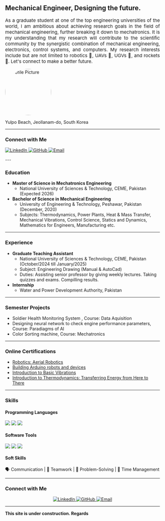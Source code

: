 ## Mechanical Engineer, Designing the future. 
<p style="text-align: justify; font-size: 15px;"> 
    As a graduate student at one of the top engineering universities of the world, I am ambitious about achieving research goals in the field of mechanical engineering, further breaking it down to mechatronics. It is my understanding that my research will contribute to the scientific community by the synergistic combination of mechanical engineering, electronics, control systems, and computers. My research interests include but are not limited to robotics 🤖, UAVs 🚁, UGVs 🚕, and rockets 🚀. Let's connect to make a better future.
</p>
<!-- Profile Picture -->
<p align="left">
  <img src="{{ site.logo }}" alt="Profile Picture" style="width: 150px; border-radius: 50%;">
</p>
<p align="left">
  Yulpo Beach, Jeollanam-do, South Korea
</p>

---

### Connect with Me

<p align="left">
  <a href="https://www.linkedin.com/in/hamzaceme" target="_blank">
    <img src="https://img.shields.io/badge/LinkedIn-0077B5?logo=linkedin&logoColor=white&style=for-the-badge" alt="LinkedIn">
  </a>
  <a href="https://github.com/hamzaceme" target="_blank">
    <img src="https://img.shields.io/badge/GitHub-181717?logo=github&logoColor=white&style=for-the-badge" alt="GitHub">
  </a>
  <a href="mailto:mhamzakhan96@outlook.com" target="_blank">
    <img src="https://img.shields.io/badge/Email-EA4335?logo=gmail&logoColor=white&style=for-the-badge" alt="Email">
  </a>
</p>
---

### Education

* **Master of Science in Mechatronics Engineering**
   * National University of Sciences & Technology, CEME, Pakistan (Expected 2026) 
* **Bachelor of Science in Mechanical Engineering**
   * University of Engineering & Technology, Peshawar, Pakistan (December, 2020)
   * Subjects: Thermodynamics, Power Plants, Heat & Mass Transfer, Mechanical Vibrations, Control Science, Statics and Dynamics, Mathematics for Engineers, Manufacturing etc.

---

### Experience
* **Graduate Teaching Assistant**
   * National University of Sciences & Technology, CEME, Pakistan (October/2024 till January/2025)
   * Subject: Engineering Drawing (Manual & AutoCad)
   * Duties: Assisting senior professor by giving weekly lectures. Taking quizzes and exams. Compilling results. 
* **Internship**
   * Water and Power Development Authority, Pakistan

---

### Semester Projects
* Soldier Health Monitoring System , Course: Data Aquisition
* Designing neural network to check engine performance parameters, Course: Paradiagms of AI
* Color Sorting machine, Course: Mechatronics

---

### Online Certifications
   * <a href="https://coursera.org/share/1548a5db43b5dfc3d467dc6e15a93738" target="_blank">Robotics: Aerial Robotics</a>
   * <a href="https://coursera.org/share/f35bdc3a1ba27222f69fe7f41cd3181b" target="_blank">Building Arduino robots and devices</a>
   * <a href="https://coursera.org/share/2430c79047a199cd0b65b8e969d4364f" target="_blank">Introduction to Basic Vibrations</a>
   * <a href="https://coursera.org/share/aeff7b3f84e79429d0c96d3eb925374c" target="_blank">Introduction to Thermodynamics: Transferring Energy from Here to There</a>

---

### Skills

#### **Programming Languages**
<p>
  <img src="https://img.shields.io/badge/Python-3776AB?logo=python&logoColor=white&style=for-the-badge" />
  <img src="https://img.shields.io/badge/C++-00599C?logo=cplusplus&logoColor=white&style=for-the-badge" />
  <img src="https://img.shields.io/badge/MATLAB-0076A8?logo=mathworks&logoColor=white&style=for-the-badge" />
</p>

#### **Software Tools**
<p>
  <img src="https://img.shields.io/badge/AutoCAD-D92228?logo=autodesk&logoColor=white&style=for-the-badge" />
  <img src="https://img.shields.io/badge/SolidWorks-FF0000?style=for-the-badge&logo=solidworks&logoColor=white" />
  <img src="https://img.shields.io/badge/MS Office-217346?logo=microsoft-office&logoColor=white&style=for-the-badge" />
</p>

#### **Soft Skills**
<p>
  🗣️ Communication | 🤝 Teamwork | 🌟 Problem-Solving | 📅 Time Management
</p>

---

### Connect with Me

<p align="center">
  <a href="https://www.linkedin.com/in/hamzaceme" target="_blank">
    <img src="https://img.shields.io/badge/LinkedIn-0077B5?logo=linkedin&logoColor=white&style=for-the-badge" alt="LinkedIn">
  </a>
  <a href="https://github.com/hamzaceme" target="_blank">
    <img src="https://img.shields.io/badge/GitHub-181717?logo=github&logoColor=white&style=for-the-badge" alt="GitHub">
  </a>
  <a href="mailto:mhamzakhan96@outlook.com" target="_blank">
    <img src="https://img.shields.io/badge/Email-EA4335?logo=gmail&logoColor=white&style=for-the-badge" alt="Email">
  </a>
</p>
<hr>

**This site is under construction. Regards**
